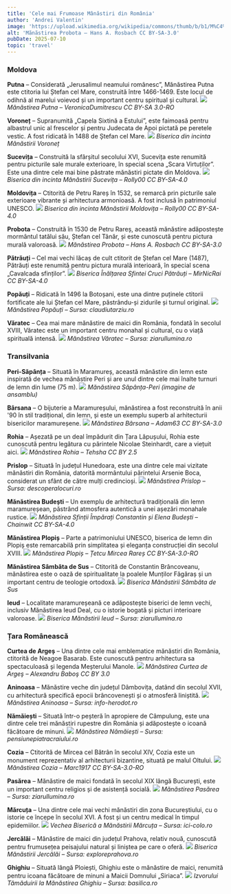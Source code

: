 ```yaml
---
title: 'Cele mai Frumoase Mânăstiri din România'
author: 'Andrei Valentin'
image: 'https://upload.wikimedia.org/wikipedia/commons/thumb/b/b1/M%C4%83n%C4%83stirea_Probota_20100721-156.JPG/1024px-M%C4%83n%C4%83stirea_Probota_20100721-156.JPG'
alt: 'Mănăstirea Probota – Hans A. Rosbach CC BY-SA-3.0'
pubDate: 2025-07-10
topic: 'travel'
---
```

### Moldova

**Putna** – Considerată „Jerusalimul neamului românesc”, Mănăstirea Putna este ctitoria lui Ștefan cel Mare, construită între 1466-1469. Este locul de odihnă al marelui voievod și un important centru spiritual și cultural.
![](https://upload.wikimedia.org/wikipedia/commons/d/d5/Manastirea_Putna.jpg)
*Mănăstirea Putna – VeronicaDumitrescu CC BY-SA 3.0-RO*

**Voroneț** – Supranumită „Capela Sixtină a Estului”, este faimoasă pentru albastrul unic al frescelor și pentru Judecata de Apoi pictată pe peretele vestic. A fost ridicată în 1488 de Ștefan cel Mare.
 ![](https://upload.wikimedia.org/wikipedia/commons/b/b8/Voronet_Intrare.JPG)
*Biserica din incinta Mânăstirii Voroneț*

**Sucevița** – Construită la sfârșitul secolului XVI, Sucevița este renumită pentru picturile sale murale exterioare, în special scena „Scara Virtuților”. Este una dintre cele mai bine păstrate mănăstiri pictate din Moldova.
![](https://upload.wikimedia.org/wikipedia/commons/6/65/Biserica_din_incinta_Manastirii_Sucevita.JPG)
*Biserica din incinta Mânăstirii Sucevița – Rolly00 CC BY-SA-4.0*

**Moldovița** – Ctitorită de Petru Rareș în 1532, se remarcă prin picturile sale exterioare vibrante și arhitectura armonioasă. A fost inclusă în patrimoniul UNESCO.
![](https://upload.wikimedia.org/wikipedia/commons/6/6c/Biserica_din_incinta_Manastirii_Moldovita.JPG)
*Biserica din incinta Mânăstirii Moldovița – Rolly00 CC BY-SA-4.0*

**Probota** – Construită în 1530 de Petru Rareș, această mănăstire adăpostește mormântul tatălui său, Ștefan cel Tânăr, și este cunoscută pentru pictura murală valoroasă.
![](https://upload.wikimedia.org/wikipedia/commons/b/b1/M%C4%83n%C4%83stirea_Probota_20100721-156.JPG)
*Mănăstirea Probota – Hans A. Rosbach CC BY-SA-3.0*

**Pătrăuți** – Cel mai vechi lăcaș de cult ctitorit de Ștefan cel Mare (1487), Pătrăuți este renumită pentru pictura murală interioară, în special scena „Cavalcada sfinților”.
![](https://upload.wikimedia.org/wikipedia/commons/thumb/2/2a/SV-II-m-A-05581.01-Biserica_Inaltarea_Sfintei_Cruci_-_Patrauti.JPG/1200px-SV-II-m-A-05581.01-Biserica_Inaltarea_Sfintei_Cruci_-_Patrauti.JPG?20150920112958)
*Biserica Înălțarea Sfintei Cruci Pătrăuți – MirNicRai CC BY-SA-4.0*

**Popăuți** – Ridicată în 1496 la Botoșani, este una dintre puținele ctitorii fortificate ale lui Ștefan cel Mare, păstrându-și zidurile și turnul original.
![](https://i0.wp.com/claudiutarziu.ro/wp-content/uploads/2019/06/biserica-manastirii-Popauti-ctitorie-a-lui-Stefan-cel-Mare.jpg?w=800&ssl=1)
*Mănăstirea Popăuți – Sursa: claudiutarziu.ro*

**Văratec** – Cea mai mare mănăstire de maici din România, fondată în secolul XVIII, Văratec este un important centru monahal și cultural, cu o viață spirituală intensă.
![](https://ziarullumina.ro/thumbs/gallery/2020/12/15/manastirea-varatec-vatra-de-cultura-159755.jpg)
*Mănăstirea Văratec – Sursa: ziarullumina.ro*

### Transilvania

**Peri-Săpânța** – Situată în Maramureș, această mănăstire din lemn este inspirată de vechea mănăstire Peri și are unul dintre cele mai înalte turnuri de lemn din lume (75 m).
![](https://upload.wikimedia.org/wikipedia/commons/thumb/2/22/Peri_monastery_seen_from_the_entrance%2C_S%C4%83p%C3%A2n%C8%9Ba%2C_2017.jpg/1280px-Peri_monastery_seen_from_the_entrance%2C_S%C4%83p%C3%A2n%C8%9Ba%2C_2017.jpg)
*Mănăstirea Săpânța-Peri (imagine de ansamblu)*

**Bârsana** – O bijuterie a Maramureșului, mănăstirea a fost reconstruită în anii '90 în stil tradițional, din lemn, și este un exemplu superb al arhitecturii bisericilor maramureșene.
![](https://upload.wikimedia.org/wikipedia/commons/thumb/f/f1/Barsana_Monastery_-_Romania_03.jpg/1200px-Barsana_Monastery_-_Romania_03.jpg)
*Mănăstirea Bârsana – Adam63 CC BY-SA-3.0*

**Rohia** – Așezată pe un deal împădurit din Țara Lăpușului, Rohia este cunoscută pentru legătura cu părintele Nicolae Steinhardt, care a viețuit aici.
![](https://upload.wikimedia.org/wikipedia/commons/f/fc/Romania_Rohia_Monastery.jpg)
*Mănăstirea Rohia – Tehsha CC  BY 2.5*

**Prislop** – Situată în județul Hunedoara, este una dintre cele mai vizitate mănăstiri din România, datorită mormântului părintelui Arsenie Boca, considerat un sfânt de către mulți credincioși.
![](https://www.descoperalocuri.ro/wp-content/uploads/2015/06/Dup%C4%83-un-drum-de-3-kilometri-credincio%C5%9Fii-ajung-la-m%C4%83n%C4%83stire.jpg)
*Mănăstirea Prislop – Sursa: descoperalocuri.ro*

**Mănăstirea Budești** – Un exemplu de arhitectură tradițională din lemn maramureșean, păstrând atmosfera autentică a unei așezări monahale rustice.
![](https://upload.wikimedia.org/wikipedia/commons/thumb/b/b6/Saints_Constantine_and_Helena_Monastery_Bude%C8%99ti_M%C4%83n%C4%83stirea_Sfin%C8%9Bii_%C3%8Emp%C4%83ra%C8%9Bi_Constantin_%C8%99i_Elena_Bude%C8%99ti.jpg/1200px-Saints_Constantine_and_Helena_Monastery_Bude%C8%99ti_M%C4%83n%C4%83stirea_Sfin%C8%9Bii_%C3%8Emp%C4%83ra%C8%9Bi_Constantin_%C8%99i_Elena_Bude%C8%99ti.jpg)
*Mănăstirea Sfinții Împărați Constantin și Elena Budești – Chainwit CC BY-SA-4.0*

**Mănăstirea Plopiș** – Parte a patrimoniului UNESCO, biserica de lemn din Plopiș este remarcabilă prin simplitatea și eleganța construcției din secolul XVIII.
![](https://upload.wikimedia.org/wikipedia/commons/thumb/2/2f/PlopisMM_%28153%29.JPG/1280px-PlopisMM_%28153%29.JPG)
*Mănăstirea Plopiș – Țetcu Mircea Rareș CC BY-SA-3.0-RO*

**Mănăstirea Sâmbăta de Sus** – Ctitorită de Constantin Brâncoveanu, mănăstirea este o oază de spiritualitate la poalele Munților Făgăraș și un important centru de teologie ortodoxă.
![](https://upload.wikimedia.org/wikipedia/commons/9/94/Sambata_IMG_5664.jpg)
*Biserica Mănăstirii Sâmbăta de Sus*

**Ieud** – Localitate maramureșeană ce adăpostește biserici de lemn vechi, inclusiv Mănăstirea Ieud Deal, cu o istorie bogată și picturi interioare valoroase.
![](https://ziarullumina.ro/thumbs/gallery/2021/09/08/biserica-monument-unesco-de-la-ieud-inchinata-maicii-domnului-183152.webp)
*Biserica Mănăstirii Ieud – Sursa: ziarullumina.ro*

### Țara Românească


**Curtea de Argeș** – Una dintre cele mai emblematice mănăstiri din România, ctitorită de Neagoe Basarab. Este cunoscută pentru arhitectura sa spectaculoasă și legenda Meșterului Manole.
![](https://upload.wikimedia.org/wikipedia/commons/b/bc/Man_Curtea_de_Arges.SV.jpg)
*Mănăstirea Curtea de Argeş – Alexandru Baboş CC BY 3.0*

**Aninoasa** – Mănăstire veche din județul Dâmbovița, datând din secolul XVII, cu arhitectură specifică epocii brâncovenești și o atmosferă liniștită.
![](https://info-herodot.ro/wp-content/uploads/cache/images/M%C4%83n%C4%83stirea-Aninoasa/M%C4%83n%C4%83stirea-Aninoasa-3438725499.jpg)
*Mănăstirea Aninoasa – Sursa: info-herodot.ro*

**Nămăiești** – Situată într-o peșteră în apropiere de Câmpulung, este una dintre cele trei mănăstiri rupestre din România și adăpostește o icoană făcătoare de minuni.
![](https://pensiunepiatracraiului.ro/wp-content/uploads/2023/02/manastirea-Namaiesti.jpg)
*Mănăstirea Nămăiești – Sursa: pensiunepiatracraiului.ro*

**Cozia** – Ctitorită de Mircea cel Bătrân în secolul XIV, Cozia este un monument reprezentativ al arhitecturii bizantine, situată pe malul Oltului.
![](https://upload.wikimedia.org/wikipedia/commons/thumb/f/f0/Manastirea_Cozia%2C_Valcea.jpg/960px-Manastirea_Cozia%2C_Valcea.jpg)
*Mănăstirea Cozia – Marc1917 CC BY-SA-3.0-RO*

**Pasărea** – Mănăstire de maici fondată în secolul XIX lângă București, este un important centru religios și de asistență socială.
![](https://ziarullumina.ro/thumbs/gallery/2015/08/31/curaj-jertfa-si-credinta-la-manastirea-pasarea-69932.webp)
*Mănăstirea Pasărea – Sursa: ziarullumina.ro*

**Mărcuța** – Una dintre cele mai vechi mănăstiri din zona Bucureștiului, cu o istorie ce începe în secolul XVI. A fost și un centru medical în timpul epidemiilor.
![](https://blogger.googleusercontent.com/img/b/R29vZ2xl/AVvXsEiw_ISYiIC5f-Zg94qGPVOzBe7z2kNheDqqJjWgzzv8cV-JsA30w1MY_X7qMlyWrsRSlxH5S_ibsRSNmU_eliwu1uVc87dez8y3xt7B_sA8ZkwV_nvnmlC0tWRJH3kjA0kDsMshPPDVix4/s1600/Marcuta_ici-colo.ro_DSC_0099_1.jpg)
*Vechea Biserică a Mănăstirii Mărcuța – Sursa: ici-colo.ro*

**Jercălăi** – Mănăstire de maici din județul Prahova, relativ nouă, cunoscută pentru frumusețea peisajului natural și liniștea pe care o oferă.
![](https://www.exploreprahova.ro/img/1/manastirea-jercalai_carusel.jpg)
*Biserica Mănăstirii Jercălăi  – Sursa: exploreprahova.ro*

**Ghighiu** – Situată lângă Ploiești, Ghighiu este o mănăstire de maici, renumită pentru icoana făcătoare de minuni a Maicii Domnului „Siriaca”.
![](https://basilica.ro/wp-content/uploads/2016/05/DSC_6016-2.jpg)
*Izvorului Tămăduirii la Mănăstirea Ghighiu – Sursa: basilica.ro*